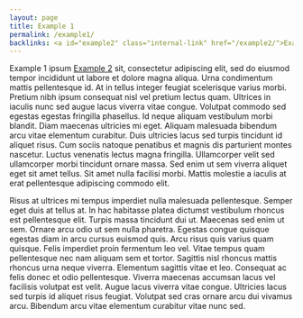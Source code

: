 ```yaml
---
layout: page
title: Example 1
permalink: /example1/
backlinks: <a id="example2" class="internal-link" href="/example2/">Example 2</a>
---
```


Example 1 ipsum <a id="example2" class="internal-link" href="/example2/">Example 2</a> sit, consectetur adipiscing elit, sed do eiusmod tempor incididunt ut labore et dolore magna aliqua. Urna condimentum mattis pellentesque id. At in tellus integer feugiat scelerisque varius morbi. Pretium nibh ipsum consequat nisl vel pretium lectus quam. Ultrices in iaculis nunc sed augue lacus viverra vitae congue. Volutpat commodo sed egestas egestas fringilla phasellus. Id neque aliquam vestibulum morbi blandit. Diam maecenas ultricies mi eget. Aliquam malesuada bibendum arcu vitae elementum curabitur. Duis ultricies lacus sed turpis tincidunt id aliquet risus. Cum sociis natoque penatibus et magnis dis parturient montes nascetur. Luctus venenatis lectus magna fringilla. Ullamcorper velit sed ullamcorper morbi tincidunt ornare massa. Sed enim ut sem viverra aliquet eget sit amet tellus. Sit amet nulla facilisi morbi. Mattis molestie a iaculis at erat pellentesque adipiscing commodo elit.

Risus at ultrices mi tempus imperdiet nulla malesuada pellentesque. Semper eget duis at tellus at. In hac habitasse platea dictumst vestibulum rhoncus est pellentesque elit. Turpis massa tincidunt dui ut. Maecenas sed enim ut sem. Ornare arcu odio ut sem nulla pharetra. Egestas congue quisque egestas diam in arcu cursus euismod quis. Arcu risus quis varius quam quisque. Felis imperdiet proin fermentum leo vel. Vitae tempus quam pellentesque nec nam aliquam sem et tortor. Sagittis nisl rhoncus mattis rhoncus urna neque viverra. Elementum sagittis vitae et leo. Consequat ac felis donec et odio pellentesque. Viverra maecenas accumsan lacus vel facilisis volutpat est velit. Augue lacus viverra vitae congue. Ultricies lacus sed turpis id aliquet risus feugiat. Volutpat sed cras ornare arcu dui vivamus arcu. Bibendum arcu vitae elementum curabitur vitae nunc sed.